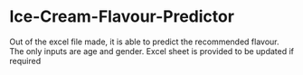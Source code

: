 # Ice-Cream-Flavour-Predictor
Out of the excel file made, it is able to predict the recommended flavour. The only inputs are age and gender. Excel sheet is provided to be updated if required
